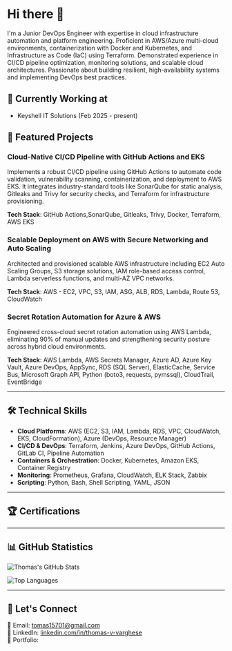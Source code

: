 # Hi there 👋

I'm a Junior DevOps Engineer with expertise in cloud infrastructure automation and platform engineering. Proficient in AWS/Azure multi-cloud environments, containerization with Docker and Kubernetes, and Infrastructure as Code (IaC) using Terraform. Demonstrated experience in CI/CD pipeline optimization, monitoring solutions, and scalable cloud architectures. Passionate about building resilient, high-availability systems and implementing DevOps best practices.



## 🔭 Currently Working at

- Keyshell IT Solutions (Feb 2025 - present)



##  🚀 Featured Projects
###  Cloud-Native CI/CD Pipeline with GitHub Actions and EKS
Implements a robust CI/CD pipeline using GitHub Actions to automate code validation, vulnerability scanning, containerization, and deployment to AWS EKS. It integrates industry-standard tools like SonarQube for static analysis, Gitleaks and Trivy for security checks, and Terraform for infrastructure provisioning.

**Tech Stack**: GitHub Actions,SonarQube, Gitleaks, Trivy, Docker, Terraform, AWS EKS


### Scalable Deployment on AWS with Secure Networking and Auto Scaling
Architected and provisioned scalable AWS infrastructure including EC2 Auto Scaling Groups, S3 storage solutions, IAM role-based access control, Lambda serverless functions, and multi-AZ VPC networks.

**Tech Stack**: AWS - EC2, VPC, S3, IAM, ASG, ALB, RDS, Lambda, Route 53, CloudWatch

### Secret Rotation Automation for Azure & AWS
Engineered cross-cloud secret rotation automation using AWS Lambda, eliminating 90% of manual updates and strengthening security posture across hybrid cloud environments.
 
**Tech Stack**: AWS Lambda, AWS Secrets Manager, Azure AD, Azure Key Vault, Azure DevOps, AppSync, RDS (SQL Server), ElasticCache, Service Bus, Microsoft Graph API, Python (boto3, requests, pymssql), CloudTrail, EventBridge

---

## 🛠️ Technical Skills

- **Cloud Platforms**: AWS (EC2, S3, IAM, Lambda, RDS, VPC, CloudWatch, EKS, CloudFormation), Azure (DevOps, Resource Manager)
- **CI/CD & DevOps**: Terraform, Jenkins, Azure DevOps, GitHub Actions, GitLab CI, Pipeline Automation
- **Containers & Orchestration**: Docker, Kubernetes, Amazon EKS, Container Registry
- **Monitoring**: Prometheus, Grafana, CloudWatch, ELK Stack, Zabbix
- **Scripting**: Python, Bash, Shell Scripting, YAML, JSON


---

## 🏆 Certifications
---

## 📊 GitHub Statistics

![Thomas's GitHub Stats](https://github-readme-stats.vercel.app/api?username=tomasvargs&show_icons=true&theme=radical)


![Top Languages](https://github-readme-stats.vercel.app/api/top-langs/?username=tomasvargs&layout=compact&theme=radical)

---
## 🤝 Let's Connect

📧 Email: tomas15701@gmail.com  
🔗 LinkedIn: [linkedin.com/in/thomas-v-varghese](#)  
💼 Portfolio: 

